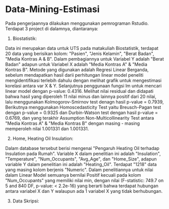 # Data-Mining-Estimasi
Pada pengerjaannya dilakukan menggunakan pemrograman Rstudio.
Terdapat 3 project di dalamnya, diantaranya:
1. Biostatistik: 
 
 Data ini merupakan data untuk UTS pada matakuliah Biostatistik, terdapat 20 data yang berisikan kolom:
 "Pasien", "Jenis Kelamin", "Berat Badan", "Media Kontras A & B".
 Dalam pembagiannya untuk Variabel Y adalah "Berat Badan" adapun untuk Variabel X adalah "Media Kontras A" & "Media Kontras B".
 Metode yang digunakan adalah Regresi Linear Berganda, sebelum mendapatkan hasil darii perhitungan linear model peneliti mengidentifikasi terlebih dahulu 
 dengan melihat grafik untuk mengestimasi korelasi antara var X & Y. Selanjutnya penggunaan fungsi lm untuk mencari linear model
 dengan p-value: 0.4316. Melihat nilai residual dan didapati bahwa hasil yang diperoleh 11 nilai minus dan lainnya positif dari 20 nilai, 
 lalu menggunakan Kolmogorov-Smirnov test denagn hasil p-value = 0.7939, Berikutnya menggunakan Homoscedasticity Test yaitu Breusch-Pagan test dengan p-value = 0.9325 dan
 Durbin-Watson test dengan hasil p-value = 0.6769, dan yang terakhir Assumption Non-Multicollinearity Test antara "Media Kontras A" & "Media Kontras B" dengan
 masing - masing memperoleh nilai 1.001331 dan 1.001331.
 
 
2. Home, Heating Oil Insulation:
 
 Dalam database tersebut berisi mengenai "Pengaruh Heating Oil terhadap Insulation pada Rumah".
 Variable X dalam penelitian ini adalah "Insulation", "Temperature", "Num_Occupants", "Avg_Age", dan "Home_Size", 
 adapun variable Y dalam penelitian ini adalah "Heating_Oil".
 Terdapat "1218" data yang masing kolom berjenis "Numeric". Dalam penelitiannya untuk nilai dalam Linear Model semuanya bernilai Positif kecuali 
 pada kolom "Num_Occupants" yang memiliki nilai min, dengan nilai (F-statistic: 749.7 on 5 and 840 DF,  p-value: < 2.2e-16) yang berarti bahwa 
 terdapat hubungan antara variabel X dan Y walaupun ada 1 variabel X yang tidak berhubungan.
 
3. Data Skripsi:
 
